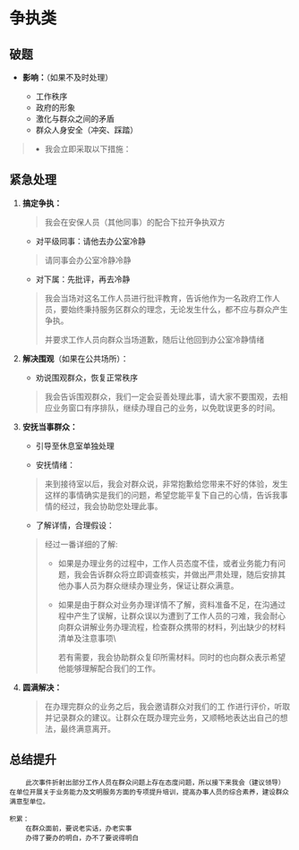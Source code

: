 # 争执类

## 破题

- **影响：**（如果不及时处理）

  - 工作秩序
  - 政府的形象
  - 激化与群众之间的矛盾
  - 群众人身安全（冲突、踩踏）
  
>- 我会立即采取以下措施：

## 紧急处理

1. **搞定争执：**

    > 我会在安保人员（其他同事）的配合下拉开争执双方

   - 对平级同事：请他去办公室冷静
  
    > 请同事会办公室冷静冷静

   - 对下属：先批评，再去冷静
    > 我会当场对这名工作人员进行批评教育，告诉他作为一名政府工作人员，要始终秉持服务区群众的理念，无论发生什么，都不应与群众产生争执。
    >
    > 并要求工作人员向群众当场道歉，随后让他回到办公室冷静情绪

2. **解决围观**（如果在公共场所）：

   - 劝说围观群众，恢复正常秩序
  
    > 我会告诉围观群众，我们一定会妥善处理此事，请大家不要围观，去相应业务窗口有序排队，继续办理自己的业务，以免耽误更多的时间。

3. **安抚当事群众：**

   - 引导至休息室单独处理

   - 安抚情绪：

    > 来到接待室以后，我会对群众说，非常抱歉给您带来不好的体验，发生这样的事情确实是我们的问题，希望您能平复下自己的心情，告诉我事情的经过，我会协助您处理此事。

   - 了解详情，合理假设：

    > 经过一番详细的了解:
    >
    > - 如果是办理业务的过程中，工作人员态度不佳，或者业务能力有问题，我会告诉群众将立即调查核实，并做出严肃处理，随后安排其他办事人员为群众继续办理业务，保证让群众满意。
    >
    > - 如果是由于群众对业务办理详情不了解，资料准备不足，在沟通过程中产生了误解，让群众误以为遭到了工作人员的刁难，我会耐心向群众讲解业务办理流程，检查群众携带的材料，列出缺少的材料清单及注意事项\
    >
    >   若有需要，我会协助群众复印所需材料。同时的也向群众表示希望他能够理解配合我们的工作。

4. **圆满解决：**

    > 在办理完群众的业务之后，我会邀请群众对我们的工 作进行评价，听取并记录群众的建议。让群众在既办理完业务，又顺畅地表达出自己的想法，最终满意离开。

## 总结提升

        此次事件折射出部分工作人员在群众问题上存在态度问题，所以接下来我会（建议领导）在单位开展关于业务能力及文明服务方面的专项提升培训，提高办事人员的综合素养，建设群众满意型单位。

    积累：
        在群众面前，要说老实话，办老实事
        办得了要办的明白，办不了要说得明白

